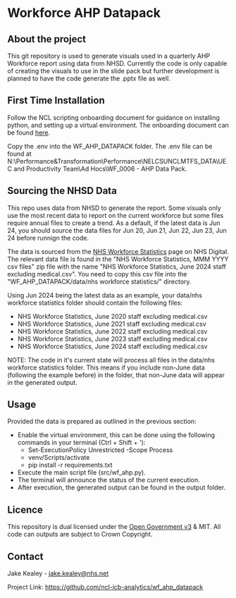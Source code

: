# Workforce AHP Datapack

<!-- About the project -->
## About the project

This git repository is used to generate visuals used in a quarterly AHP Workforce report using data from NHSD.
Currently the code is only capable of creating the visuals to use in the slide pack but further development is planned to have the code generate the .pptx file as well.

## First Time Installation

Follow the NCL scripting onboarding document for guidance on installing python, and setting up a virtual environment.
The onboarding document can be found [here]([https://nhs-my.sharepoint.com/:w:/r/personal/emily_baldwin20_nhs_net/Documents/Documents/Infrastructure/Skills%20Development/Onboarding%20resources/Scripting_Onboarding.docx?d=w7ff7aa3bbbea4dab90a85f1dd5e468ee&csf=1&web=1&e=BPdIKw]).

Copy the .env into the WF_AHP_DATAPACK folder. The .env file can be found at N:\Performance&Transformation\Performance\NELCSUNCLMTFS\_DATA\UEC and Productivity Team\Ad Hocs\WF_0006 - AHP Data Pack.

## Sourcing the NHSD Data
This repo uses data from NHSD to generate the report. Some visuals only use the most recent data to report on the current workforce but some files require annual files to create a trend. As a default, if the latest data is Jun 24, you should source the data files for Jun 20, Jun 21, Jun 22, Jun 23, Jun 24 before runnign the code.

The data is sourced from the [NHS Workforce Statistics]([https://digital.nhs.uk/data-and-information/publications/statistical/nhs-workforce-statistics]) page on NHS Digital. The relevant data file is found in the "NHS Workforce Statistics, MMM YYYY csv files" zip file with the name "NHS Workforce Statistics, June 2024 staff excluding medical.csv". You need to copy this csv file into the "WF_AHP_DATAPACK/data/nhs workforce statistics/" directory.

Using Jun 2024 being the latest data as an example, your data/nhs workforce statistics folder should contain the following files:

* NHS Workforce Statistics, June 2020 staff excluding medical.csv
* NHS Workforce Statistics, June 2021 staff excluding medical.csv
* NHS Workforce Statistics, June 2022 staff excluding medical.csv
* NHS Workforce Statistics, June 2023 staff excluding medical.csv
* NHS Workforce Statistics, June 2024 staff excluding medical.csv

NOTE: The code in it's current state will process all files in the data/nhs workforce statistics folder. This means if you include non-June data (following the example before) in the folder, that non-June data will appear in the generated output.

## Usage
Provided the data is prepared as outlined in the previous section:

* Enable the virtual environment, this can be done using the following commands in your terminal (Ctrl + Shift + '):
    * Set-ExecutionPolicy Unrestricted -Scope Process
    * venv/Scripts/activate
    * pip install -r requirements.txt
* Execute the main script file (src/wf_ahp.py).
* The terminal will announce the status of the current execution.
* After execution, the generated output can be found in the output folder.

## Licence
This repository is dual licensed under the [Open Government v3]([https://www.nationalarchives.gov.uk/doc/open-government-licence/version/3/) & MIT. All code can outputs are subject to Crown Copyright.

## Contact
Jake Kealey - jake.kealey@nhs.net

Project Link: https://github.com/ncl-icb-analytics/wf_ahp_datapack
